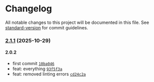 # Changelog

All notable changes to this project will be documented in this file. See [standard-version](https://github.com/conventional-changelog/standard-version) for commit guidelines.

### [2.1.1](https://github.com/SilverHawkOps/silverhawk-dashboard-ui/compare/v2.1.0...v2.1.1) (2025-10-29)

#### 2.0.2

- first commit [`10ba046`](https://github.com/SilverHawkOps/silverhawk-dashboard-ui/commit/10ba046c45eb289d246b054ba7ced5b6d44fd485)
- feat: everything [`93f5f3a`](https://github.com/SilverHawkOps/silverhawk-dashboard-ui/commit/93f5f3ab37512d0b3695ce8b26bac2110b09dcc9)
- feat: removed linting errors [`cd24c2a`](https://github.com/SilverHawkOps/silverhawk-dashboard-ui/commit/cd24c2a0219a2e8e7130a730193603eb48a420a9)
